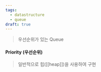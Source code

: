 ```yaml
---
tags:
  - datastructure
  - queue
draft: true
---
```

> 우선순위가 있는 Queue

#### Priority (우선순위)
> 일반적으로 힙([[heap]])을 사용하여 구현
